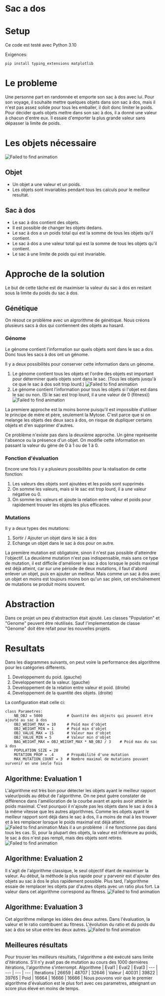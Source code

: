 # Sac a dos
# Setup
Ce code est testé avec Python 3.10

Exigences: 
```
pip install typing_extensions matplotlib
```
# Le probleme
Une personne part en randonnée et emporte son sac à dos avec lui. Pour son voyage, il souhaite mettre quelques objets dans son sac à dos, mais il n'est pas assez solide pour tous les emballer, il doit donc limiter le poids.
Pour décider quels objets mettre dans son sac à dos, il a donné une valeur à chacun d'entre eux. Il essaie d'emporter la plus grande valeur sans dépasser la limite de poids.

# Les objets nécessaire
![Failed to find animation](./img/classes.png)
## Objet
- Un objet a une valeur et un poids. 
- Les objets sont invariables pendant tous les calculs pour le meilleur resultat.
## Sac à dos
- Le sac à dos contient des objets. 
- Il est possible de changer les objets dedans.
- Le sac à dos a un poids total qui est la somme de tous les objets qu'il contient.
- Le sac à dos a une valeur total qui est la somme de tous les objets qu'il contient.
- Le sac à une limite de poids qui est invariable.

# Approche de la solution
Le but de cette tâche est de maximiser la valeur du sac à dos en restant sous la limite du poids du sac à dos.

## Génétique
On résout ce problème avec un algrorithme de génétique.
Nous créons plusieurs sacs à dos qui contiennent des objets au hasard.

### Génome
Le génome contient l'information sur quels objets sont dans le sac a dos. Donc tous les sacs à dos ont un génome.

Il y a deux possibilités pour conserver cette information dans un génome.
1. Le génome contient tous les objets et l'ordre des objets est important pour déterminer quels objets sont dans le sac. (Tous les objets jusqu'à ce que le sac à dos soit trop lourd.)
![Failed to find animation](./img/animation2.gif)
2. Le génome contient l'information pour tous les objets si l'objet est dans le sac ou non. (Si le sac est trop lourd, il a une valeur de 0 (fitness))
![Failed to find animation](./img/animation1.gif)

La premiere approche est la moins bonne puisqu'il est impossible d'utiliser le principe de mère et père, seulement la Mytose. C'est parce que si on melange les objets des deux sacs à dos, on risque de dupliquer certains objets et d'en supprimer d'autres.

Ce problème n'existe pas dans la deuxième approche. Un gène représente l'absence ou la présence d'un objet. On modifie cette information en passant la valeur du gène de 0 à 1 ou de 1 à 0.

### Fonction d'évaluation
Encore une fois il y a plusieurs possibilités pour la réalisation de cette fonction:
1. Les valeurs des objets sont ajoutées et les poids sont supprimés
2. On somme les valeurs, mais si le sac est trop lourd, il a une valeur négative ou 0.
3. On somme les valeurs et ajoute la relation entre valeur et poids pour rapidement trouver les objets les plus efficaces.

### Mutations
Il y a deux types des mutations:
1. Sortir / Ajouter un objet dans le sac à dos
2. Echange un objet dans le sac à dos pour on autre.

La première mutation est obligatoire, sinon il n'est pas possible d'atteindre l'objectif. 
La deuxième mutation n'est pas indispensable, mais sans ce type de mutation, il est difficile d'améliorer le sac à dos lorsque le poids maximal est déjà atteint, car sur une période de deux mutations, il faut d'abord enlever un objet, puis en ajouter un meilleur. Mais comme un sac à dos avec un objet en moins est toujours moins bon qu'un sac plein, cet enchaînement de mutations se produit moins souvent.

# Abstraction
Dans ce projet un peu d'abstraction était ajouté. Les classes "Population" et "Genome" peuvent être réutilisés. Sauf l'implementation de classe "Genome" doit être refait pour les nouvelles projets.


# Resultats
Dans les diagrammes suivants, on peut voire la performance des algorithme pour les catégories differents.
1. Developpement du poid. (gauche)
2. Developpement de la valeur. (gauche)
3. Developpement de la relation entre valeur et poid. (droite)
4. Developpement de la quantité des objets. (droite)

La configuration était celle ci:
```
class Parametres:
    NB_OBJ = 5000           # Quantité des objects qui peuvent être ajouté au sac à dos
    OBJ_WEIGHT_MAX = 10     # Poid max d'objet
    OBJ_WEIGHT_MIN = 1      # Poid min d'objet
    OBJ_VALUE_MAX = 15      # Valeur max d'objet
    OBJ_VALUE_MIN = 5       # Valeur min d'objet
    BAG_WEIGHT_MAX = OBJ_WEIGHT_MAX * NB_OBJ / 3    # Poid max du sac à dos
    POPULATION_SIZE = 20
    MUTATION_PROP = .4      # Propabilité d'une mutation
    MAX_MUTATION_COUNT = 3  # Nombre maximal de mutations pouvant survenir en une seule fois
```

## Algorithme: Evaluation 1
L'algorithme est très bon pour détecter les objets ayant le meilleur rapport valeur/poids au début de l'algorithme. On ne peut guère constater de différence dans l'amélioration de la courbe avant et après avoir atteint le poids maximal. C'est pourquoi il n'ajoute pas les objets dans le sac à dos à la même vitesse que les autres algorithmes. Comme les objets ayant le meilleur rapport sont déjà dans le sac à dos, il a moins de mal à les trouver et à les remplacer lorsque le poids maximal est déjà atteint.
![Failed to find animation](./img/plots/eval1.png)
Mais il a un problème : il ne fonctionne pas dans tous les cas. Si, pour la plupart des objets, la valeur est inférieure au poids, le sac à dos n'est pas rempli, mais des objets sont retirés.
![Failed to find animation](./img/plots/eval4.png)
## Algorithme: Evaluation 2
Il s'agit de l'algorithme classique, le seul objectif étant de maximiser la valeur. Au début, la méthode la plus rapide pour y parvenir est d'ajouter des objets au sac à dos le plus rapidement possible. Plus tard, l'algorithme essaie de remplacer les objets par d'autres objets avec un ratio plus fort. La valeur dans cet algorithme correspond au fitness.
![Failed to find animation](./img/plots/eval2.png)
## Algorithme: Evaluation 3
Cet algorithme mélange les idées des deux autres. Dans l'évaluation, la valeur et le ratio contribuent au fitness. L'évolution du ratio et du poids du sac à dos se situe entre les deux autres.
![Failed to find animation](./img/plots/eval3.png)
## Meilleures résultats
Pour trouver les meilleurs résultats, l'algorithme a été exécuté sans limite d'itérations. S'il n'y avait pas de mutation au cours des 1000 dernières itérations, l'algorithme s'interrompt.
Algorithme | Eval1 | Eval2 | Eval3 |
--- | --- | --- | --- | 
Iterations | 26659 | 48707 | 32646 | 
Valeur | 40031 | 39822 | 39765 |
Poid | 16664 | 16666 | 16666 |
Nous pouvons voir que le premier algorithme d'évaluation est le plus fort avec ces parametres, atteignant un score plus élevé en moins de temps.